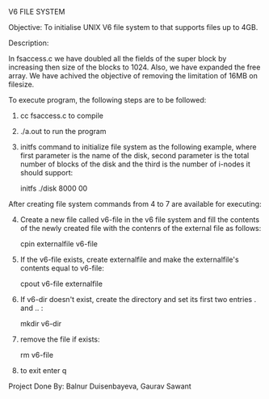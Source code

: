 V6 FILE SYSTEM 

Objective: To initialise UNIX V6 file system to that supports files up to 4GB. 

Description: 

In fsaccess.c we have doubled all the fields of the super block by increasing then size of the blocks to 1024. Also, we have expanded the free array. We have achived the objective of removing the limitation of 16MB on filesize. 


 To execute program, the following steps are to be followed:
 1. cc fsaccess.c to compile
 2. ./a.out to run the program
 3. initfs command to initialize file system as the following example, where first parameter is the name of the disk, second parameter is the total number of blocks of the disk and the third is the number of i-nodes it should support: 
	
	initfs ./disk 8000 00

After creating file system commands from 4 to 7 are available for executing: 

4. Create a new file called v6-file in the v6 file system and fill the contents of the newly created file 
with the contenrs of the external file as follows:
	
	cpin externalfile v6-file
	
5. If the v6-file exists, create externalfile and make the externalfile's contents equal to v6-file:
	
	cpout v6-file externalfile
	
6. If v6-dir doesn't exist, create the directory and set its first two entries . and .. :
	
	mkdir v6-dir
	
7. remove the file if exists:
 	
	rm v6-file

8. to exit enter q


Project Done By:
Balnur Duisenbayeva, Gaurav Sawant
